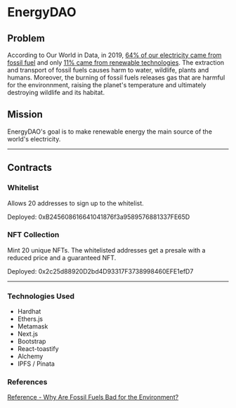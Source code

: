 # EnergyDAO
## Problem
According to Our World in Data, in 2019, [64% of our electricity came from fossil fuel](https://ourworldindata.org/fossil-fuels) and only [11% came from renewable technologies](https://ourworldindata.org/renewable-energy). The extraction and transport of fossil fuels causes harm to water, wildlife, plants and humans. Moreover, the burning of fossil fuels releases gas that are harmful for the environnment, raising the planet's temperature and ultimately destroying wildlife and its habitat.  

## Mission
EnergyDAO's goal is to make renewable energy the main source of the world's electricity.
<!-- HOW  -->
  <!--network of IOT  -->
  <!--infrastructure to replace the old & provide for those who hadn't  -->

---

## Contracts
### Whitelist
Allows 20 addresses to sign up to the whitelist.

Deployed: 0xB245608616641041876f3a9589576881337FE65D

### NFT Collection
Mint 20 unique NFTs. The whitelisted addresses get a presale with a reduced price and a guaranteed NFT.

Deployed: 0x2c25d88920D2bd4D93317F3738998460EFE1efD7

---
### Technologies Used
- Hardhat
- Ethers.js
- Metamask
- Next.js
- Bootstrap
- React-toastify
- Alchemy
- IPFS / Pinata
<!-- - Solhint
- Solidity-coverage -->

### References
[Reference - Why Are Fossil Fuels Bad for the Environment?](https://www.reference.com/science/fossil-fuels-bad-environment-ed81a473564fab02)